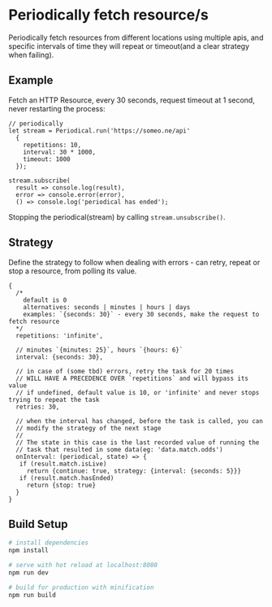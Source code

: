 Periodically fetch resource/s
=============================

Periodically fetch resources from different locations using multiple apis, and specific intervals of time they will repeat or timeout(and a clear strategy when failing).

## Example

Fetch an HTTP Resource, every 30 seconds, request timeout at 1 second,
never restarting the process:

    // periodically
    let stream = Periodical.run('https://someo.ne/api'
      {
        repetitions: 10,
        interval: 30 * 1000,
        timeout: 1000
      });
    
    stream.subscribe(
      result => console.log(result),
      error => console.error(error),
      () => console.log('periodical has ended');
      
Stopping the periodical(stream) by calling `stream.unsubscribe()`.

## Strategy

Define the strategy to follow when dealing with errors - can retry, repeat or stop
a resource, from polling its value.

    {
      /*
        default is 0
        alternatives: seconds | minutes | hours | days
        examples: `{seconds: 30}` - every 30 seconds, make the request to fetch resource
      */
      repetitions: 'infinite',

      // minutes `{minutes: 25}`, hours `{hours: 6}`
      interval: {seconds: 30},

      // in case of (some tbd) errors, retry the task for 20 times
      // WILL HAVE A PRECEDENCE OVER `repetitions` and will bypass its value
      // if undefined, default value is 10, or 'infinite' and never stops trying to repeat the task
      retries: 30,

      // when the interval has changed, before the task is called, you can  
      // modify the strategy of the next stage
      //
      // The state in this case is the last recorded value of running the
      // task that resulted in some data(eg: 'data.match.odds')
      onInterval: (periodical, state) => {
       if (result.match.isLive) 
         return {continue: true, strategy: {interval: {seconds: 5}}}
       if (result.match.hasEnded) 
         return {stop: true}
      }
    }

## Build Setup

``` bash
# install dependencies
npm install

# serve with hot reload at localhost:8080
npm run dev

# build for production with minification
npm run build
```
